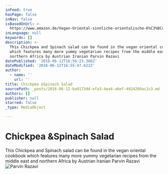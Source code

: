 ```yaml
---
inFeed: true
hasPage: false
inNav: false
isBasedOnUrl: >-
  https://www.amazon.de/Vegan-Oriental-sinnliche-orientalische-K%C3%BCche/dp/3942491370?ie=UTF8&camp=1638&creative=19454&creativeASIN=3942491370&linkCode=as2&redirect=true&ref_=as_li_tl&tag=cookbook02-21
inLanguage: null
keywords: []
description: >-
  This Chickpea and Spinach salad can be found in the vegan oriental cookbook
  which features many more yummy vegetarian recipes from the middle east and
  northern Africa by Austrian Iranian Parvin Razavi
datePublished: '2016-06-12T16:56:23.366Z'
dateModified: '2016-06-12T16:55:47.622Z'
author:
  - name: ''
    url: ''
title: Chickpea &Spinach Salad
sourcePath: _posts/2016-06-12-ba9173dd-efa3-4ea4-a6ef-4924260ac2c3.md
authors: []
publisher: null
starred: false
_type: MediaObject

---
```

# Chickpea &Spinach Salad

This Chickpea and Spinach salad can be found in the vegan oriental cookbook which features many more yummy vegetarian recipes from the middle east and northern Africa by Austrian Iranian Parvin Razavi
![Parvin Razavi ](https://s3-us-west-2.amazonaws.com/the-grid-img/p/c77cd0f86b676c6c0e38af00bc91b0434a181b11.jpg)